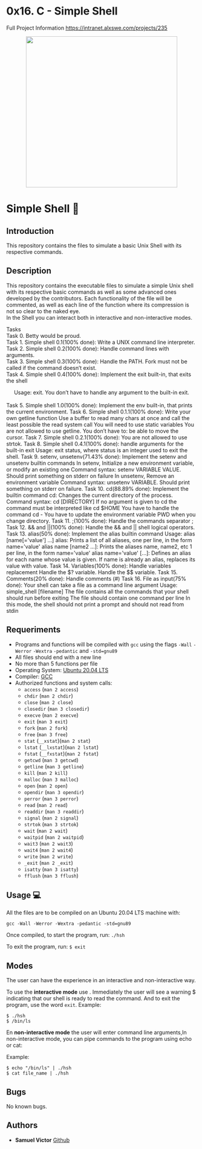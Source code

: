 # 0x16. C - Simple Shell
Full Project Information
https://intranet.alxswe.com/projects/235

<p align="center">
 <img src= "https://s3.eu-west-3.amazonaws.com/hbtn.intranet.project.files/holbertonschool-low_level_programming/235/shell.jpeg" width="400" height="400" />

# Simple Shell :robot:

## Introduction
This repository contains the files to simulate a basic Unix Shell with its respective commands.

## Description
This repository contains the executable files to simulate a simple Unix shell with its respective basic commands as well as some advanced ones developed by the contributors. Each functionality of the file will be commented, as well as each line of the function where its compression is not so clear to the naked eye. <br>
In the Shell you can interact both in interactive and non-interactive modes.


Tasks <br>
Task 0. Betty would be proud. <br>
Task 1. Simple shell 0.1(100% done): Write a UNIX command line interpreter. <br>
Task 2. Simple shell 0.2(100% done): Handle command lines with arguments. <br>
Task 3. Simple shell 0.3(100% done): Handle the PATH. Fork must not be called if the command doesn’t exist. <br>
Task 4. Simple shell 0.4(100% done): Implement the exit built-in, that exits the shell
<center> Usage: exit. You don’t have to handle any argument to the built-in exit. </center> <br>
Task 5. Simple shell 1.0(100% done): Implement the env built-in, that prints the current environment. 
Task 6. Simple shell 0.1.1(100% done): Write your own getline function
                            Use a buffer to read many chars at once and call the least possible the read system call
                            You will need to use static variables
                            You are not allowed to use getline. You don’t have to: be able to move the cursor.
Task 7. Simple shell 0.2.1(100% done): You are not allowed to use strtok.
Task 8. Simple shell 0.4.1(100% done): handle arguments for the built-in exit
                            Usage: exit status, where status is an integer used to exit the shell.
Task 9. setenv, unsetenv(71.43% done): Implement the setenv and unsetenv builtin commands
                           In setenv, Initialize a new environment variable, or modify an existing one
                           Command syntax: setenv VARIABLE VALUE. Should print something on stderr on failure
                           In unsetenv, Remove an environment variable
                           Command syntax: unsetenv VARIABLE. Should print something on stderr on failure.
Task 10. cd(88.89% done): Implement the builtin command cd: Changes the current directory of the process.
                          Command syntax: cd [DIRECTORY]
                          If no argument is given to cd the command must be interpreted like cd $HOME
                          You have to handle the command cd -
                          You have to update the environment variable PWD when you change directory.
Task 11. ;(100% done): Handle the commands separator ;
Task 12. && and ||(100% done): Handle the && and || shell logical operators.
Task 13. alias(50% done): Implement the alias builtin command
                          Usage: alias [name[='value'] ...]
                          alias: Prints a list of all aliases, one per line, in the form name='value'
                          alias name [name2 ...]: Prints the aliases name, name2, etc 1 per line, in the form name='value'
                          alias name='value' [...]: Defines an alias for each name whose value is given. If name is already an alias,
                          replaces its value with value.
Task 14. Variables(100% done): Handle variables replacement
                               Handle the $? variable. Handle the $$ variable.
Task 15. Comments(20% done): Handle comments (#)
Task 16. File as input(75% done): Your shell can take a file as a command line argument
                                  Usage: simple_shell [filename]
                                  The file contains all the commands that your shell should run before exiting
                                  The file should contain one command per line
                                  In this mode, the shell should not print a prompt and should not read from stdin


## Requeriments

* Programs and functions will be compiled with ```gcc``` using the flags ```-Wall``` ```-Werror``` ```-Wextra``` ```-pedantic``` and ```-std=gnu89```
* All files should end with a new line
* No more than 5 functions per file
* Operating System: [Ubuntu 20.04 LTS](http://releases.ubuntu.com/20.04/)
* Compiler: [GCC](https://gcc.gnu.org)
* Authorized functions and system calls:
  * ```access``` (```man 2 access```)
  * ```chdir``` (```man 2 chdir```)
  * ```close``` (```man 2 close```)
  * ```closedir``` (```man 3 closedir```)
  * ```execve``` (```man 2 execve```)
  * ```exit``` (```man 3 exit```)
  * ```fork``` (```man 2 fork```)
  * ```free``` (```man 3 free```)
  * ```stat``` (```__xstat```)(```man 2 stat```)
  * ```lstat``` (```__lxstat```)(```man 2 lstat```)
  * ```fstat``` (```__fxstat```)(```man 2 fstat```)
  * ```getcwd``` (```man 3 getcwd```)
  * ```getline``` (```man 3 getline```)
  * ```kill``` (```man 2 kill```)
  * ```malloc``` (```man 3 malloc```)
  * ```open``` (```man 2 open```)
  * ```opendir``` (```man 3 opendir```)
  * ```perror``` (```man 3 perror```)
  * ```read``` (```man 2 read```)
  * ```readdir``` (```man 3 readdir```)
  * ```signal``` (```man 2 signal```)
  * ```strtok``` (```man 3 strtok```)
  * ```wait``` (```man 2 wait```)
  * ```waitpid``` (```man 2 waitpid```)
  * ```wait3``` (```man 2 wait3```)
  * ```wait4``` (```man 2 wait4```)
  * ```write``` (```man 2 write```)
  * ```_exit``` (```man 2 _exit```)
  * ```isatty``` (```man 3 isatty```)
  * ```fflush``` (```man 3 fflush```)


## Usage :computer:
All the files are to be compiled on an Ubuntu 20.04 LTS machine with:
```
gcc -Wall -Werror -Wextra -pedantic -std=gnu89
```

Once compiled, to start the program, run:
```./hsh```
  
To exit the program, run:
```$ exit```



## Modes
The user can have the experience in an interactive and non-interactive way.

To use the **interactive mode** use . Immediately the user will see a warning $ indicating that our shell is ready to read the command.
And to exit the program, use the word  ```exit```.
Example:
```
$ ./hsh
$ /bin/ls
```

En **non-interactive mode** the user will enter command line arguments,In non-interactive mode, you can pipe commands to the program using echo or cat:

Example:
```
$ echo "/bin/ls" | ./hsh
$ cat file_name | ./hsh
```

## Bugs
No known bugs.


## Authors
* **Samuel Victor** [Github](https://github.com/Derilee)
